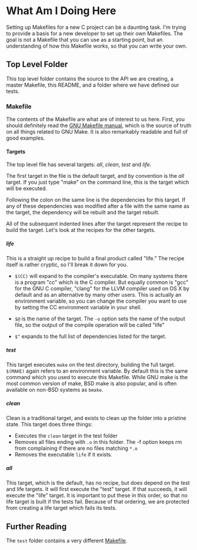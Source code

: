 # What Am I Doing Here

Setting up Makefiles for a new C project can be a daunting task.  I'm trying to
provide a basis for a new developer to set up their own Makefiles.  The goal is
not a Makefile that you can use as a starting point, but an understanding of
how this Makefile works, so that you can write your own.

## Top Level Folder

This top level folder contains the source to the API we are creating, a master
Makefile, this README, and a folder where we have defined our tests.

### Makefile

The contents of the Makefile are what are of interest to us here.  First, you
should definitely read the [GNU Makefile manual](http://www.gnu.org/gmake), which
is the source of truth on all things related to GNU Make.  It is also remarkably
readable and full of good examples.

#### Targets

The top level file has several targets: *all*, *clean*, *test* and *life*.  

The first target in the file is the default target, and by convention is the *all*
target.  If you just type "make" on the command line, this is the target which
will be executed.

Following the colon on the same line is the dependencies for this target.  If
any of these dependencies was modified after a file with the same name as the
target, the dependency will be rebuilt and the target rebuilt.

All of the subsequent indented lines after the target represent the recipe to
build the target.  Let's look at the recipes for the other targets.

##### life

This is a straight up recipe to build a final product called "life."  The
recipe itself is rather cryptic, so I'll break it down for you.

  * `$(CC)` will expand to the compiler's executable.  On many systems there
    is a program "cc" which is the C compiler.  But equally common is "gcc"
    for the GNU C compiler, "clang" for the LLVM compiler used on OS X by
    default and as an alternative by many other users.  This is actually an
    environment variable, so you can change the compiler you want to use by
    setting the CC environment variable in your shell.

  * `$@` is the name of the target.  The `-o` option sets the name of the output
  file, so the output of the compile operation will be called "life"

  * `$^` expands to the full list of dependencies listed for the target.

##### test

This target executes `make` on the test directory, building the full target.
`$(MAKE)` again refers to an environment variable.  By default this is the same
command which you used to execute this Makefile.  While GNU make is the most
common version of make, BSD make is also popular, and is often available on
non-BSD systems as `bmake`.

##### clean

Clean is a traditional target, and exists to clean up the folder into a
pristine state.  This target does three things:

  * Executes the `clean` target in the test folder
  * Removes all files ending with `.o` in this folder.  The -f option keeps
  rm from complaining if there are no files matching `*.o`
  * Removes the executable `life` if it exists.

##### all

This target, which is the default, has no recipe, but does depend on the
test and life targets.  It will first execute the "test" target.  If that
succeeds, it will execute the "life" target.  It is important to put these
in this order, so that no life target is built if the tests fail.  Because
of that ordering, we are protected from creating a life target which fails
its tests.


## Further Reading

The `test` folder contains a very different [Makefile](test/README.md).
